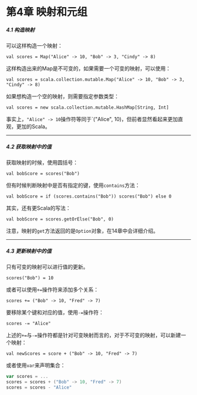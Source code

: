 # 第4章 映射和元组

##### 4.1 构造映射

可以这样构造一个映射：

`val scores = Map("Alice" -> 10, "Bob" -> 3, "Cindy" -> 8)`

这样构造出来的Map是不可变的，如果需要一个可变的映射，可以使用：

`val scores = scala.collection.mutable.Map("Alice" -> 10, "Bob" -> 3, "Cindy" -> 8)`

如果想构造一个空的映射，则需要指定参数类型：

`val scores = new scala.collection.mutable.HashMap[String, Int]`

事实上，`"Alice" -> 10`操作符等同于\`\("Alice", 10\)，但前者显然看起来更加直观，更加的Scala。

---

##### 4.2 获取映射中的值

获取映射的时候，使用圆括号：

`val bobScore = scores("Bob")`

但有时候判断映射中是否有指定的键，使用`contains`方法：

`val bobScore = if (scores.contains("Bob")) scores("Bob") else 0`

其实，还有更Scala的写法：

`val bobScore = scores.getOrElse("Bob", 0)`

注意，映射的`get`方法返回的是`Option`对象，在14章中会详细介绍。

---

##### 4.3 更新映射中的值

只有可变的映射可以进行值的更新。

`scores("Bob") = 10`

或者可以使用`+=`操作符来添加多个关系：

`scores += ("Bob" -> 10, "Fred" -> 7)`

要移除某个键和对应的值，使用`-=`操作符：

`scores -= "Alice"`

上述的`+=`与`-=`操作符都是针对可变映射而言的，对于不可变的映射，可以新建一个映射：

`val newScores = score + ("Bob" -> 10, "Fred" -> 7)`

或者使用`var`来声明集合：

```scala
var scores = ...
scores = scores + ("Bob" -> 10, "Fred" -> 7)
scores = scores - "Alice"
```







